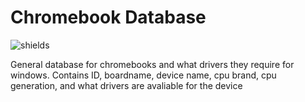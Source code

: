 # Chromebook Database
<img src="https://img.shields.io/github/downloads/Death7654/ChromebookDatabase/total" alt="shields">&nbsp;&nbsp;

General database for chromebooks and what drivers they require for windows. Contains ID, boardname, device name, cpu brand, cpu generation, and what drivers are avaliable for the device
